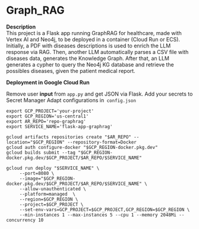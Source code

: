 # Graph_RAG
  
<b>Description</b>  
This project is a Flask app running GraphRAG for healthcare, made with Vertex AI and Neo4j, to be deployed in a container (Cloud Run or ECS). Initially, a PDF with diseases descriptions is used to enrich the LLM response via RAG. Then, another LLM automatically parses a CSV file with diseases data, generates the Knowledge Graph. After that, an LLM generates a cypher to query the Neo4j KG database and retrieve the possibles diseases, given the patient medical report.  
  
<b>Deployment in Google Cloud Run</b>  
  
Remove user <b>input</b> from `app.py` and get JSON via Flask. 
Add your secrets to Secret Manager
Adapt configurations in` config.json`
    
```
export GCP_PROJECT='your-project'
export GCP_REGION='us-central1'
export AR_REPO='repo-graphrag'
export SERVICE_NAME='flask-app-graphrag'
  
gcloud artifacts repositories create "$AR_REPO" --location="$GCP_REGION" --repository-format=Docker
gcloud auth configure-docker "$GCP_REGION-docker.pkg.dev"
gcloud builds submit --tag "$GCP_REGION-docker.pkg.dev/$GCP_PROJECT/$AR_REPO/$SERVICE_NAME"

gcloud run deploy "$SERVICE_NAME" \
     --port=8080 \
     --image="$GCP_REGION-docker.pkg.dev/$GCP_PROJECT/$AR_REPO/$SERVICE_NAME" \
     --allow-unauthenticated \
     --platform=managed  \
     --region=$GCP_REGION \
     --project=$GCP_PROJECT \
     --set-env-vars=GCP_PROJECT=$GCP_PROJECT,GCP_REGION=$GCP_REGION \
     --min-instances 1 --max-instances 5 --cpu 1 --memory 2048Mi --concurrency 10
```
